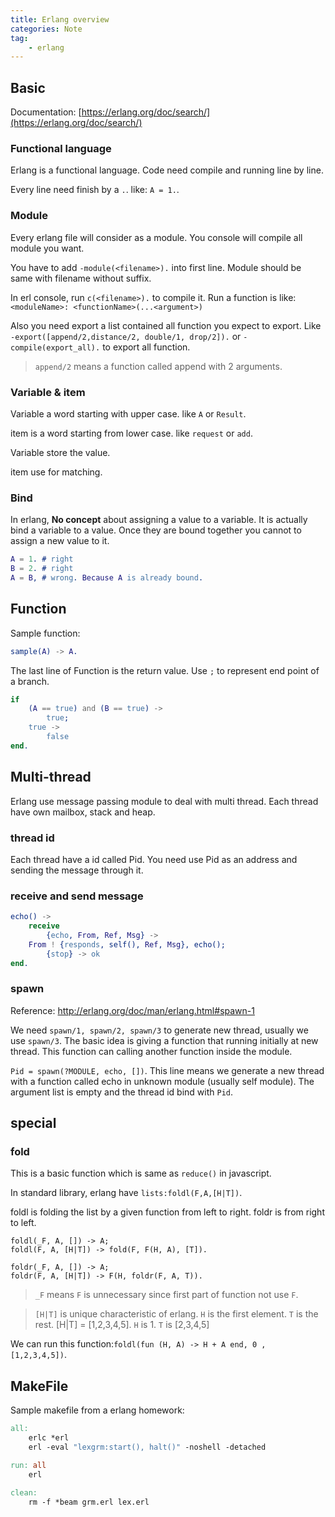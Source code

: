```yaml
---
title: Erlang overview
categories: Note
tag:
    - erlang
---
```


## Basic

Documentation: [https://erlang.org/doc/search/](https://erlang.org/doc/search/)

### Functional language

Erlang is a functional language. Code need compile and running line by line.

Every line need finish by a `.`. like: `A = 1.`.

### Module

Every erlang file will consider as a module. You console will compile all module you want.

You have to add `-module(<filename>).` into first line. Module should be same with filename without suffix.

In erl console, run `c(<filename>).` to compile it. Run a function is like: `<moduleName>: <functionName>(...<argument>)`

Also you need export a list contained all function you expect to export. Like `-export([append/2,distance/2, double/1, drop/2]).` or `-compile(export_all).` to export all function.

> `append/2` means a function called append with 2 arguments.

### Variable & item

Variable a word starting with upper case. like `A` or `Result`.

item is a word starting from lower case. like `request` or `add`.

Variable store the value.

item use for matching.

### Bind

In erlang, **No concept** about assigning a value to a variable. It is actually bind a variable to a value. Once they are bound together you cannot to assign a new value to it.

```erl
A = 1. # right
B = 2. # right
A = B, # wrong. Because A is already bound.
```

## Function

Sample function:

```erl
sample(A) -> A.
```

The last line of Function is the return value. Use `;` to represent end point of a branch.

```erl
if
    (A == true) and (B == true) ->
        true;
    true ->
        false
end.
```

## Multi-thread

Erlang use message passing module to deal with multi thread. Each thread have own mailbox, stack and heap.

### thread id

Each thread have a id called Pid. You need use Pid as an address and sending the message through it.

### receive and send message

```erl
echo() ->
    receive
        {echo, From, Ref, Msg} ->
    From ! {responds, self(), Ref, Msg}, echo();
        {stop} -> ok
end.
```

### spawn

Reference: http://erlang.org/doc/man/erlang.html#spawn-1

We need `spawn/1, spawn/2, spawn/3` to generate new thread, usually we use `spawn/3`. The basic idea is giving a function that running initially at new thread. This function can calling another function inside the module.

`Pid = spawn(?MODULE, echo, [])`. This line means we generate a new thread with a function called echo in unknown module (usually self module). The argument list is empty and the thread id bind with `Pid`.

## special

### fold

This is a basic function which is same as `reduce()` in javascript.

In standard library, erlang have `lists:foldl(F,A,[H|T])`.

foldl is folding the list by a given function from left to right. foldr is from right to left.

```
foldl(_F, A, []) -> A;
foldl(F, A, [H|T]) -> fold(F, F(H, A), [T]).

foldr(_F, A, []) -> A;
foldr(F, A, [H|T]) -> F(H, foldr(F, A, T)).
```

> `_F` means `F` is unnecessary since first part of function not use `F`.

> `[H|T]` is unique characteristic of erlang. `H` is the first element. `T` is the rest.
> [H|T] = [1,2,3,4,5]. `H` is 1. `T` is [2,3,4,5]

We can run this function:`foldl(fun (H, A) -> H + A end, 0 , [1,2,3,4,5])`.

## MakeFile

Sample makefile from a erlang homework:

```makefile
all:
	erlc *erl
	erl -eval "lexgrm:start(), halt()" -noshell -detached

run: all
	erl

clean:
	rm -f *beam grm.erl lex.erl
```
